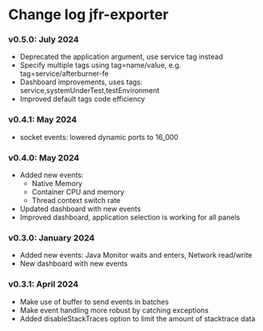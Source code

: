# Change log jfr-exporter

### v0.5.0: July 2024
* Deprecated the application argument, use service tag instead
* Specify multiple tags using tag=name/value, e.g. tag=service/afterburner-fe
* Dashboard improvements, uses tags: service,systemUnderTest,testEnvironment
* Improved default tags code efficiency

### v0.4.1: May 2024
* socket events: lowered dynamic ports to 16_000 

### v0.4.0: May 2024
* Added new events:
    * Native Memory
    * Container CPU and memory
    * Thread context switch rate
* Updated dashboard with new events
* Improved dashboard, application selection is working for all panels

### v0.3.0: January 2024
* Added new events: Java Monitor waits and enters, Network read/write
* New dashboard with new events

### v0.3.1: April 2024
* Make use of buffer to send events in batches
* Make event handling more robust by catching exceptions
* Added disableStackTraces option to limit the amount of stacktrace data

